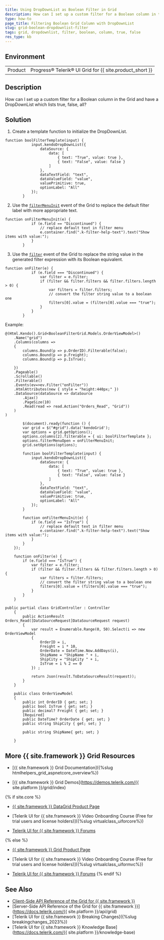 ```yaml
---
title: Using DropDownList as Boolean Filter in Grid
description: How can I set up a custom filter for a Boolean column in the {{ site.product }} Grid and have a DropDownList which lists true, false, all?
type: how-to
page_title: Filtering Boolean Grid Column with DropDownList
slug: grid-boolean-dropdownlist-filter
tags: grid, dropdownlist, filter, boolean, column, true, false
res_type: kb
---
```


## Environment

<table>
	<tbody>
        <tr>
			<td>Product</td>
			<td>Progress® Telerik® UI Grid for {{ site.product_short }}</td>
		</tr>
	</tbody>
</table>

## Description

How can I set up a custom filter for a Boolean column in the Grid and have a DropDownList which lists true, false, all?

## Solution

1. Create a template function to initialize the DropDownList.
```JS
function boolFilterTemplate(input) {
            input.kendoDropDownList({
                dataSource: {
                    data: [
                        { text: "True", value: true },
                        { text: "False", value: false }
                    ]
                },
                dataTextField: "text",
                dataValueField: "value",
                valuePrimitive: true,
                optionLabel: "All"
            });
        }
```

2. Use the [`filterMenuInit`](https://docs.telerik.com/kendo-ui/api/javascript/ui/grid/events/filtermenuinit) event of the Grid to replace the default filter label with more appropriate text.

```JS
function onFilterMenuInit(e) {
            if (e.field == "Discontinued") {
                // replace default text in filter menu
                e.container.find(".k-filter-help-text").text("Show items with value:");
            }
        }
```

3. Use the [`filter`](https://docs.telerik.com/kendo-ui/api/javascript/ui/grid/events/filter) event of the Grid to replace the string value in the generated filter expression with its Boolean equivalent.

```JS
function onFilter(e) {
            if (e.field === "Discontinued") {
                var filter = e.filter;
                if (filter && filter.filters && filter.filters.length > 0) {
                    var filters = filter.filters;
                    // convert the filter string value to a boolean one
                    filters[0].value = (filters[0].value === "true");
                }
            }
        }
```
Example:

```View
@(Html.Kendo().Grid<BooleanFilterGrid.Models.OrderViewModel>()
    .Name("grid")
    .Columns(columns =>
    {
        columns.Bound(p => p.OrderID).Filterable(false);
        columns.Bound(p => p.Freight);
        columns.Bound(p => p.IsTrue);
        
    })
    .Pageable()
    .Scrollable()
    .Filterable()
    .Events(ev=>ev.Filter("onFilter"))
    .HtmlAttributes(new { style = "height:440px;" })
    .DataSource(dataSource => dataSource
        .Ajax()
        .PageSize(10)
        .Read(read => read.Action("Orders_Read", "Grid"))
    )
)
```
```JS script.js
        $(document).ready(function () {
        var grid = $("#grid").data('kendoGrid');
        var options = grid.getOptions();
        options.columns[2].filterable = { ui: boolFilterTemplate };
        options.filterMenuOpen = onFilterMenuInit;
        grid.setOptions(options);

        function boolFilterTemplate(input) {
            input.kendoDropDownList({
                dataSource: {
                    data: [
                        { text: "True", value: true },
                        { text: "False", value: false }
                    ]
                },
                dataTextField: "text",
                dataValueField: "value",
                valuePrimitive: true,
                optionLabel: "All"
            });
        }

        function onFilterMenuInit(e) {
            if (e.field == "IsTrue") {
                // replace default text in filter menu
                e.container.find(".k-filter-help-text").text("Show items with value:");
            }
        }
    });

    function onFilter(e) {
        if (e.field === "IsTrue") {
            var filter = e.filter;
            if (filter && filter.filters && filter.filters.length > 0) {
                var filters = filter.filters;
                // convert the filter string value to a boolean one
                filters[0].value = (filters[0].value === "true");
            }
        }
    }
```
```Controller
public partial class GridController : Controller
    {
		public ActionResult Orders_Read([DataSourceRequest]DataSourceRequest request)
		{
			var result = Enumerable.Range(0, 50).Select(i => new OrderViewModel
			{
				OrderID = i,
				Freight = i * 10,
				OrderDate = DateTime.Now.AddDays(i),
				ShipName = "ShipName " + i,
				ShipCity = "ShipCity " + i,
				IsTrue = i % 2 == 0
			}) ;

			return Json(result.ToDataSourceResult(request));
		}
	}
```
```Model
    public class OrderViewModel
    {
        public int OrderID { get; set; }
        public bool IsTrue { get; set; }
        public decimal? Freight { get; set; }
        [Required]
        public DateTime? OrderDate { get; set; }
        public string ShipCity { get; set; }

        public string ShipName{ get; set; }
  
    }
```

## More {{ site.framework }} Grid Resources

* [{{ site.framework }} Grid Documentation]({%slug htmlhelpers_grid_aspnetcore_overview%})

* [{{ site.framework }} Grid Demos](https://demos.telerik.com/{{ site.platform }}/grid/index)

{% if site.core %}
* [{{ site.framework }} DataGrid Product Page](https://www.telerik.com/aspnet-core-ui/grid)

* [Telerik UI for {{ site.framework }} Video Onboarding Course (Free for trial users and license holders)]({%slug virtualclass_uiforcore%})

* [Telerik UI for {{ site.framework }} Forums](https://www.telerik.com/forums/aspnet-core-ui)

{% else %}
* [{{ site.framework }} Grid Product Page](https://www.telerik.com/aspnet-mvc/grid)

* [Telerik UI for {{ site.framework }} Video Onboarding Course (Free for trial users and license holders)]({%slug virtualclass_uiformvc%})

* [Telerik UI for {{ site.framework }} Forums](https://www.telerik.com/forums/aspnet-mvc)
{% endif %}

## See Also

* [Client-Side API Reference of the Grid for {{ site.framework }}](https://docs.telerik.com/kendo-ui/api/javascript/ui/grid)
* [Server-Side API Reference of the Grid for {{ site.framework }}](https://docs.telerik.com/{{ site.platform }}/api/grid)
* [Telerik UI for {{ site.framework }} Breaking Changes]({%slug breakingchanges_2023%})
* [Telerik UI for {{ site.framework }} Knowledge Base](https://docs.telerik.com/{{ site.platform }}/knowledge-base)
